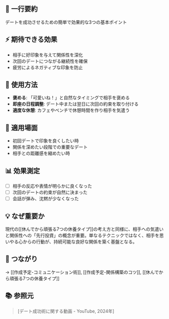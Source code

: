 ## 📝 一行要約
デートを成功させるための簡単で効果的な3つの基本ポイント

## ⚡ 期待できる効果
- 相手に好印象を与えて関係性を深化
- 次回のデートにつながる継続性を確保
- 疲労によるネガティブな印象を防止

## 🎯 使用方法
- **褒める**: 「可愛いね！」と自然なタイミングで相手を褒める
- **即座の日程調整**: デート中または翌日に次回の約束を取り付ける
- **適度な休憩**: カフェやベンチで休憩時間を作り相手を気遣う

## 📍 適用場面
- 初回デートで印象を良くしたい時
- 関係を深めたい段階での重要なデート
- 相手との距離感を縮めたい時

## 📊 効果測定
- [ ] 相手の反応や表情が明らかに良くなった
- [ ] 次回のデートの約束が自然に決まった
- [ ] 会話が弾み、沈黙が少なくなった

## 💡 なぜ重要か
現代の[[休んでから頑張る7つの休養タイプ]]の考え方と同様に、相手への気遣いと関係性への「先行投資」の概念が重要。単なるテクニックではなく、相手を思いやる心からの行動が、持続可能な良好な関係を築く基盤となる。

## 🔗 つながり
→ [[作成予定-コミュニケーション術]], [[作成予定-関係構築のコツ]], [[休んでから頑張る7つの休養タイプ]]

## 📚 参照元
> [デート成功術に関する動画 - YouTube, 2024年]